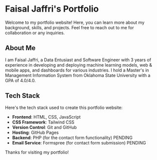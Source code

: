 # Faisal Jaffri's Portfolio

Welcome to my portfolio website! Here, you can learn more about my background, skills, and projects. Feel free to reach out to me for collaboration or any inquiries.

## About Me

I am Faisal Jaffri, a Data Entusiast and Software Engineer with 3 years of experience in developing and deploying machine learning models, web & mobile apps, and dashboards for various industries. I hold a Master's in Management Information System from Oklahoma State University with a GPA of 4.0/4.0.

## Tech Stack

Here's the tech stack used to create this portfolio website:

- **Frontend**: HTML, CSS, JavaScript
- **CSS Framework**: Tailwind CSS
- **Version Control**: Git and GitHub
- **Hosting**: GitHub Pages
- **Backend**: PHP (for the contact form functionality) PENDING
- **Email Service**: Formspree (for contact form submission) PENDING

  
Thanks for visiting my portfolio!
